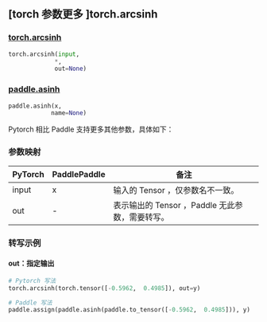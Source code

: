 ## [torch 参数更多 ]torch.arcsinh

### [torch.arcsinh](https://pytorch.org/docs/stable/generated/torch.arcsinh.html#torch.arcsinh)

```python
torch.arcsinh(input,
             *,
             out=None)
```

### [paddle.asinh](https://www.paddlepaddle.org.cn/documentation/docs/zh/develop/api/paddle/asinh_cn.html)

```python
paddle.asinh(x,
            name=None)
```

Pytorch 相比 Paddle 支持更多其他参数，具体如下：

### 参数映射
| PyTorch       | PaddlePaddle | 备注                                                   |
| ------------- | ------------ | ------------------------------------------------------ |
| input         | x            | 输入的 Tensor ，仅参数名不一致。                                      |
| out           | -            | 表示输出的 Tensor ，Paddle 无此参数，需要转写。               |


### 转写示例
#### out：指定输出
```python
# Pytorch 写法
torch.arcsinh(torch.tensor([-0.5962,  0.4985]), out=y)

# Paddle 写法
paddle.assign(paddle.asinh(paddle.to_tensor([-0.5962,  0.4985])), y)
```
